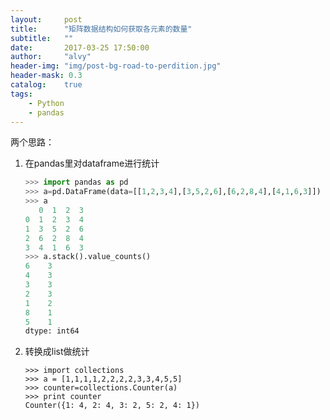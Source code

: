 ```yaml
---
layout:     post
title:      "矩阵数据结构如何获取各元素的数量"
subtitle:   ""
date:       2017-03-25 17:50:00
author:     "alvy"
header-img: "img/post-bg-road-to-perdition.jpg"
header-mask: 0.3
catalog:    true
tags:
    - Python
    - pandas
---
```


两个思路：

1. 在pandas里对dataframe进行统计  

   ```python
   >>> import pandas as pd
   >>> a=pd.DataFrame(data=[[1,2,3,4],[3,5,2,6],[6,2,8,4],[4,1,6,3]])
   >>> a
      0  1  2  3
   0  1  2  3  4
   1  3  5  2  6
   2  6  2  8  4
   3  4  1  6  3
   >>> a.stack().value_counts()
   6    3
   4    3
   3    3
   2    3
   1    2
   8    1
   5    1
   dtype: int64
   ```


2. 转换成list做统计

   ```
   >>> import collections
   >>> a = [1,1,1,1,2,2,2,2,3,3,4,5,5]
   >>> counter=collections.Counter(a)
   >>> print counter
   Counter({1: 4, 2: 4, 3: 2, 5: 2, 4: 1})
   ```